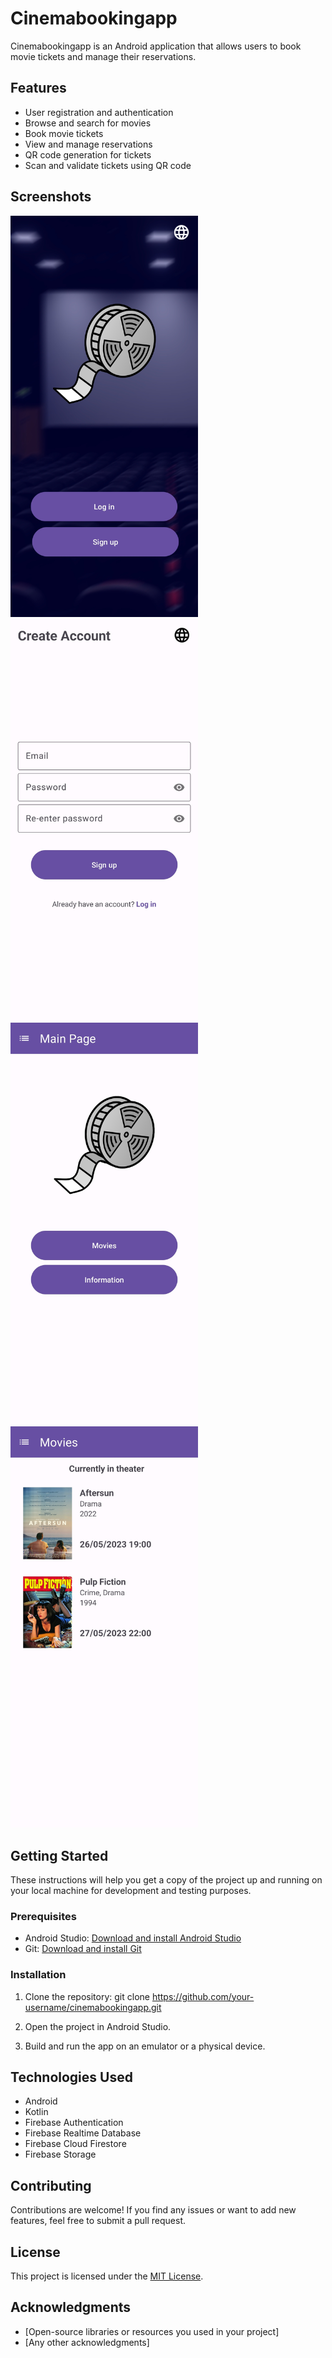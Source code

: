 # Cinemabookingapp

Cinemabookingapp is an Android application that allows users to book movie tickets and manage their reservations.

## Features

- User registration and authentication
- Browse and search for movies
- Book movie tickets
- View and manage reservations
- QR code generation for tickets
- Scan and validate tickets using QR code

## Screenshots

<img src="https://github.com/rafailpapastamou/cinema-booking-app/blob/main/Screenshots/Welcome%20Activity.jpg" width="300">
<img src="https://github.com/rafailpapastamou/cinema-booking-app/blob/main/Screenshots/Register%20Activity.jpg" width="300">
<img src="https://github.com/rafailpapastamou/cinema-booking-app/blob/main/Screenshots/Main%20Activity.jpg" width="300">
<img src="https://github.com/rafailpapastamou/cinema-booking-app/blob/main/Screenshots/Movies%20Activity.jpg" width="300">


## Getting Started

These instructions will help you get a copy of the project up and running on your local machine for development and testing purposes.

### Prerequisites

- Android Studio: [Download and install Android Studio](https://developer.android.com/studio)
- Git: [Download and install Git](https://git-scm.com/)

### Installation

1. Clone the repository:
git clone https://github.com/your-username/cinemabookingapp.git

2. Open the project in Android Studio.

3. Build and run the app on an emulator or a physical device.

## Technologies Used

- Android
- Kotlin
- Firebase Authentication
- Firebase Realtime Database
- Firebase Cloud Firestore
- Firebase Storage

## Contributing

Contributions are welcome! If you find any issues or want to add new features, feel free to submit a pull request.

## License

This project is licensed under the [MIT License](LICENSE).

## Acknowledgments

- [Open-source libraries or resources you used in your project]
- [Any other acknowledgments]
